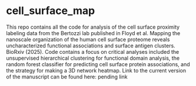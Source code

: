 # cell_surface_map
This repo contains all the code for analysis of the cell surface proximity labeling data from the Bertozzi lab published in Floyd et al. Mapping the nanoscale organization of the human cell surface proteome reveals uncharacterized functional associations and surface antigen clusters. BioRxiv (2025). Code contains a focus on critical analyses included the unsupervised hierarchical clustering for functional domain analysis, the random forest classifier for predicting cell surface protein associations, and the strategy for making a 3D network heatmap. Link to the current version of the manuscript can be found here: pending link
